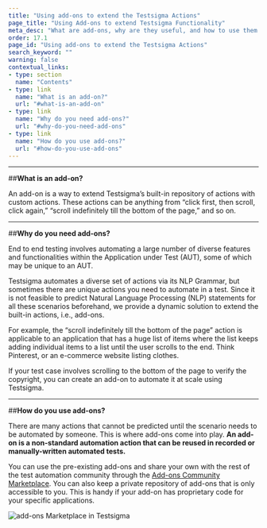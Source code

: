 ```yaml
---
title: "Using add-ons to extend the Testsigma Actions"
page_title: "Using Add-ons to extend Testsigma Functionality"
meta_desc: "What are add-ons, why are they useful, and how to use them to extend functionality for unique cases in Testsigma."
order: 17.1
page_id: "Using add-ons to extend the Testsigma Actions"
search_keyword: ""
warning: false
contextual_links:
- type: section
  name: "Contents"
- type: link
  name: "What is an add-on?"
  url: "#what-is-an-add-on"
- type: link
  name: "Why do you need add-ons?"
  url: "#why-do-you-need-add-ons"
- type: link
  name: "How do you use add-ons?"
  url: "#how-do-you-use-add-ons"
---
```


---
##**What is an add-on?**

An add-on is a way to extend Testsigma’s built-in repository of actions with custom actions. These actions can be anything from “click first, then scroll, click again,” “scroll indefinitely till the bottom of the page,” and so on.

---
##**Why do you need add-ons?**

End to end testing involves automating a large number of diverse features and functionalities within the Application under Test (AUT), some of which may be unique to an AUT.

Testsigma automates a diverse set of actions via its NLP Grammar, but sometimes there are unique actions you need to automate in a test. Since it is not feasible to predict Natural Language Processing (NLP) statements for all these scenarios beforehand, we provide a dynamic solution to extend the built-in actions, i.e., add-ons.

For example, the “scroll indefinitely till the bottom of the page” action is applicable to an application that has a huge list of items where the list keeps adding individual items to a list until the user scrolls to the end. Think Pinterest, or an e-commerce website listing clothes.

If your test case involves scrolling to the bottom of the page to verify the copyright, you can create an add-on to automate it at scale using Testsigma. 

---
##**How do you use add-ons?**

There are many actions that cannot be predicted until the scenario needs to be automated by someone. This is where add-ons come into play. **An add-on is a non-standard automation action that can be reused in recorded or manually-written automated tests.**

You can use the pre-existing add-ons and share your own with the rest of the test automation community through the [Add-ons Community Marketplace](https://testsigma.com/docs/addons/community-marketplace/). You can also keep a private repository of add-ons that is only accessible to you. This is handy if your add-on has proprietary code for your specific applications.


![add-ons Marketplace in Testsigma](https://docs.testsigma.com/images/what-is-an-addon/addons-marketplace-gif.gif)


